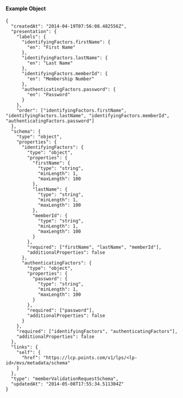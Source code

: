 #### Example Object

    {
      "createdAt": "2014-04-19T07:56:08.482556Z",
      "presentation": {
        "labels": {
          "identifyingFactors.firstName": {
            "en": "First Name"
          },
          "identifyingFactors.lastName": {
            "en": "Last Name"
          },
          "identifyingFactors.memberId": {
            "en": "Membership Number"
          },
          "authenticatingFactors.password": {
            "en": "Password"
          }
        },
        "order": ["identifyingFactors.firstName", "identifyingFactors.lastName", "identifyingFactors.memberId", "authenticatingFactors.password"]
      },
      "schema": {
        "type": "object",
        "properties": {
          "identifyingFactors": {
            "type": "object",
            "properties": {
              "firstName": {
                "type": "string",
                "minLength": 1,
                "maxLength": 100
              },
              "lastName": {
                "type": "string",
                "minLength": 1,
                "maxLength": 100
              },
              "memberId": {
                "type": "string",
                "minLength": 1,
                "maxLength": 100
              }
            },
            "required": ["firstName", "lastName", "memberId"],
            "additionalProperties": false
          },
          "authenticatingFactors": {
            "type": "object",
            "properties": {
              "password": {
                "type": "string",
                "minLength": 1,
                "maxLength": 100
              }
            },
            "required": ["password"],
            "additionalProperties": false
          }
        },
        "required": ["identifyingFactors", "authenticatingFactors"],
        "additionalProperties": false
      },
      "links": {
        "self": {
          "href": "https://lcp.points.com/v1/lps/<lp-id>/mvs/metadata/schema"
        }
      },
      "type": "memberValidationRequestSchema",
      "updatedAt": "2014-05-08T17:55:34.511304Z"
    }

